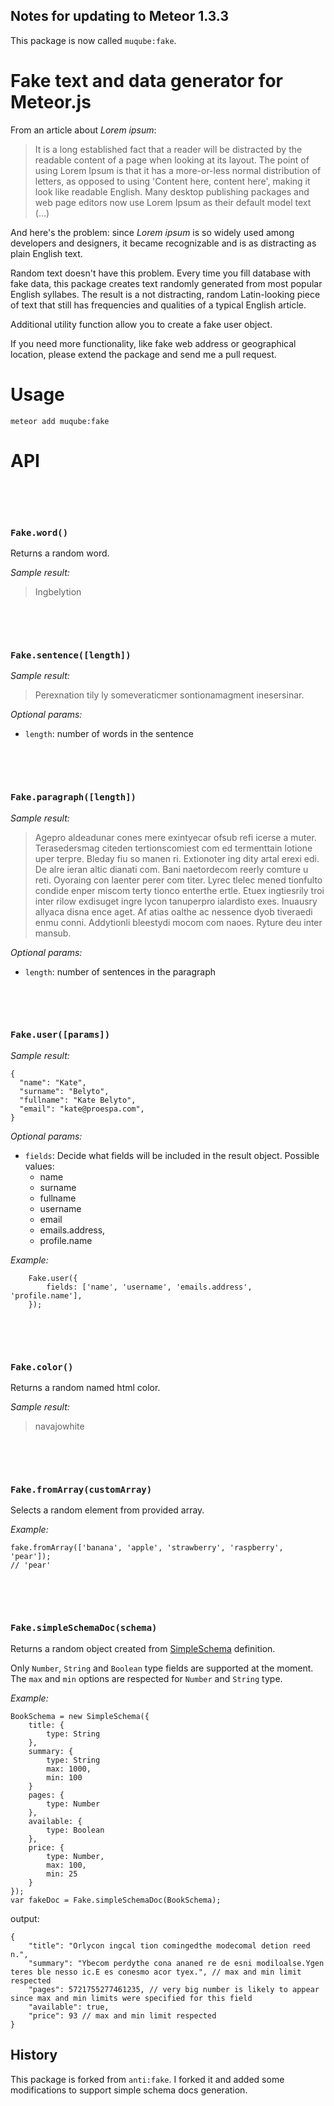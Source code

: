 Notes for updating to Meteor 1.3.3
----------------------------------

This package is now called `muqube:fake`.



# Fake text and data generator for Meteor.js

From an article about *Lorem ipsum*:

> It is a long established fact that a reader will be distracted by the readable content of a page when looking at its layout. The point of using Lorem Ipsum is that it has a more-or-less normal distribution of letters, as opposed to using 'Content here, content here', making it look like readable English. Many desktop publishing packages and web page editors now use Lorem Ipsum as their default model text (...)

And here's the problem: since *Lorem ipsum* is so widely used among developers and designers, it became recognizable and is as distracting as plain English text.

Random text doesn't have this problem. Every time you fill database with fake data, this package creates text randomly generated from most popular English syllabes. The result is a not distracting, random Latin-looking piece of text that still has frequencies and qualities of a typical English article.

Additional utility function allow you to create a fake user object.

If you need more functionality, like fake web address or geographical location, please extend the package and send me a pull request.

# Usage

    meteor add muqube:fake


# API


&nbsp;

&nbsp;

### `Fake.word()`

Returns a random word.

*Sample result:*

> Ingbelytion


&nbsp;

&nbsp;

### `Fake.sentence([length])`

*Sample result:*

> Perexnation tily ly someveraticmer sontionamagment inesersinar.

*Optional params:*

- `length`: number of words in the sentence


&nbsp;

&nbsp;

### `Fake.paragraph([length])`


*Sample result:*

> Agepro aldeadunar cones mere exintyecar ofsub refi icerse a muter. Terasedersmag citeden tertionscomiest com ed termenttain lotione uper terpre. Bleday fiu so manen ri. Extionoter ing dity artal erexi edi. De alre ieran altic dianati com. Bani naetordecom reerly comture u reti. Oyoraing con laenter perer com titer. Lyrec tlelec mened tionfulto condide enper miscom terty tionco enterthe ertle. Etuex ingtiesrily troi inter rilow exdisuget ingre lycon tanuperpro ialardisto exes. Inuausry allyaca disna ence aget. Af atias oalthe ac nessence dyob tiveraedi enmu conni. Addytionli bleestydi mocom com naoes. Ryture deu inter mansub.

*Optional params:*

- `length`: number of sentences in the paragraph



&nbsp;

&nbsp;

### `Fake.user([params])`

*Sample result:*

    {
      "name": "Kate",
      "surname": "Belyto",
      "fullname": "Kate Belyto",
      "email": "kate@proespa.com",
    }

*Optional params:*
 
- `fields`: Decide what fields will be included in the result object. Possible values:
    - name
    - surname
    - fullname
    - username
    - email
    - emails.address,
    - profile.name

*Example:*

        Fake.user({
            fields: ['name', 'username', 'emails.address', 'profile.name'],
        });


&nbsp;

&nbsp;

### `Fake.color()`

Returns a random named html color.

*Sample result:*

> navajowhite


&nbsp;

&nbsp;

### `Fake.fromArray(customArray)`

Selects a random element from provided array.

*Example:*

    fake.fromArray(['banana', 'apple', 'strawberry', 'raspberry', 'pear']);
    // 'pear'


&nbsp;

&nbsp;

### `Fake.simpleSchemaDoc(schema)`

Returns a random object created from [SimpleSchema](http://github.com/aldeed/meteor-simple-schema) definition.

Only `Number`, `String` and `Boolean` type fields are supported at the moment. The `max` and `min` options are respected for `Number` and `String` type.

*Example:*

    BookSchema = new SimpleSchema({
        title: {
            type: String
        },
        summary: {
            type: String
            max: 1000,
            min: 100
        }
        pages: {
            type: Number
        },
        available: {
            type: Boolean
        },
        price: {
            type: Number,
            max: 100,
            min: 25
        }
    });
    var fakeDoc = Fake.simpleSchemaDoc(BookSchema);

output:

    { 
        "title": "Orlycon ingcal tion comingedthe modecomal detion reed n.",
        "summary": "Ybecom perdythe cona ananed re de esni modiloalse.Ygen teres ble nesso ic.E es conesmo acor tyex.", // max and min limit respected
        "pages": 5721755277461235, // very big number is likely to appear since max and min limits were specified for this field
        "available": true,
        "price": 93 // max and min limit respected
    }

## History

This package is forked from `anti:fake`. I forked it and added some modifications to support simple schema docs generation.

